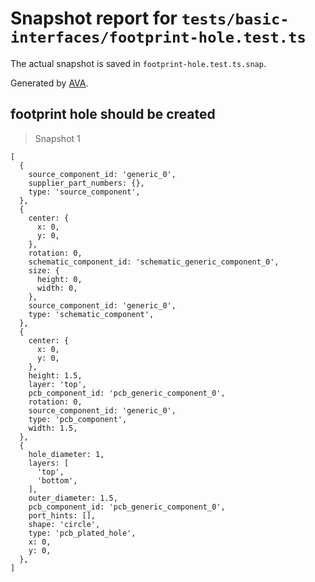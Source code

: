 # Snapshot report for `tests/basic-interfaces/footprint-hole.test.ts`

The actual snapshot is saved in `footprint-hole.test.ts.snap`.

Generated by [AVA](https://avajs.dev).

## footprint hole should be created

> Snapshot 1

    [
      {
        source_component_id: 'generic_0',
        supplier_part_numbers: {},
        type: 'source_component',
      },
      {
        center: {
          x: 0,
          y: 0,
        },
        rotation: 0,
        schematic_component_id: 'schematic_generic_component_0',
        size: {
          height: 0,
          width: 0,
        },
        source_component_id: 'generic_0',
        type: 'schematic_component',
      },
      {
        center: {
          x: 0,
          y: 0,
        },
        height: 1.5,
        layer: 'top',
        pcb_component_id: 'pcb_generic_component_0',
        rotation: 0,
        source_component_id: 'generic_0',
        type: 'pcb_component',
        width: 1.5,
      },
      {
        hole_diameter: 1,
        layers: [
          'top',
          'bottom',
        ],
        outer_diameter: 1.5,
        pcb_component_id: 'pcb_generic_component_0',
        port_hints: [],
        shape: 'circle',
        type: 'pcb_plated_hole',
        x: 0,
        y: 0,
      },
    ]
